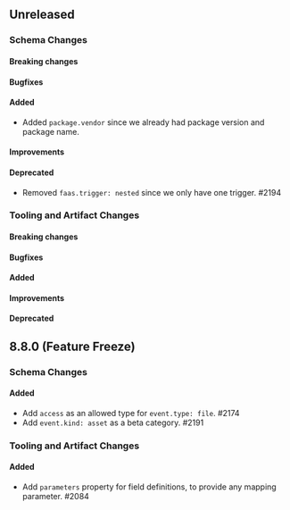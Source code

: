 <!-- When adding an entry to the Changelog:

- Please follow the Keep a Changelog: http://keepachangelog.com/ guidelines.
- Please insert your changelog line ordered by PR ID.
- Make sure you add your entry to the correct section (schema or tooling).

Thanks, you're awesome :-) -->

## Unreleased

### Schema Changes

#### Breaking changes

#### Bugfixes

#### Added
* Added `package.vendor` since we already had package version and package name. 
#### Improvements

#### Deprecated
* Removed `faas.trigger: nested` since we only have one trigger. #2194

### Tooling and Artifact Changes

#### Breaking changes

#### Bugfixes

#### Added

#### Improvements

#### Deprecated

## 8.8.0 (Feature Freeze)

### Schema Changes

#### Added

* Add `access` as an allowed type for `event.type: file`. #2174
* Add `event.kind: asset` as a beta category. #2191

### Tooling and Artifact Changes

#### Added

* Add `parameters` property for field definitions, to provide any mapping parameter. #2084

<!-- All empty sections:

## Unreleased

### Schema Changes

#### Breaking changes

#### Bugfixes

#### Added

#### Improvements

#### Deprecated

### Tooling and Artifact Changes

#### Breaking changes

#### Bugfixes

#### Added

#### Improvements

#### Deprecated

-->
